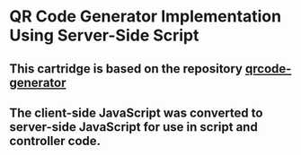 # QR Code Generator Implementation Using Server-Side Script

## This cartridge is based on the repository [qrcode-generator](https://github.com/kazuhikoarase/qrcode-generator/tree/master)

## The client-side JavaScript was converted to server-side JavaScript for use in script and controller code.